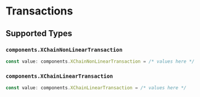 # Transactions


## Supported Types

### `components.XChainNonLinearTransaction`

```typescript
const value: components.XChainNonLinearTransaction = /* values here */
```

### `components.XChainLinearTransaction`

```typescript
const value: components.XChainLinearTransaction = /* values here */
```

